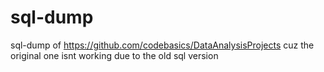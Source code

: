 # sql-dump
sql-dump of https://github.com/codebasics/DataAnalysisProjects cuz the original one isnt working due to the old sql version
